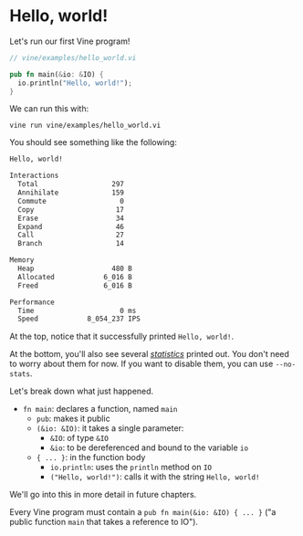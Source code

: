 # Hello, world!

Let's run our first Vine program!

```rs
// vine/examples/hello_world.vi

pub fn main(&io: &IO) {
  io.println("Hello, world!");
}
```

We can run this with:

```
vine run vine/examples/hello_world.vi
```

You should see something like the following:

```sh
Hello, world!

Interactions
  Total                  297
  Annihilate             159
  Commute                  0
  Copy                    17
  Erase                   34
  Expand                  46
  Call                    27
  Branch                  14

Memory
  Heap                   480 B
  Allocated            6_016 B
  Freed                6_016 B

Performance
  Time                     0 ms
  Speed            8_054_237 IPS
```

At the top, notice that it successfully printed `Hello, world!`.

At the bottom, you'll also see several [_statistics_](../ivy/statistics) printed
out. You don't need to worry about them for now. If you want to disable them,
you can use `--no-stats`.

Let's break down what just happened.

- `fn main`: declares a function, named `main`
  - `pub`: makes it public
  - `(&io: &IO)`: it takes a single parameter:
    - `&IO`: of type `&IO`
    - `&io`: to be dereferenced and bound to the variable `io`
  - `{ ... }`: in the function body
    - `io.println`: uses the `println` method on `IO`
    - `("Hello, world!")`: calls it with the string `Hello, world!`

We'll go into this in more detail in future chapters.

Every Vine program must contain a `pub fn main(&io: &IO) { ... }` ("a public
function `main` that takes a reference to IO").
